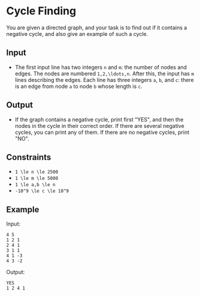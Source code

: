 # Cycle Finding 

You are given a directed graph, and your task is to find out if it contains a negative cycle, and also give an example of such a cycle.
## Input
- The first input line has two integers ```n``` and ```m```: the number of nodes and edges. The nodes are numbered ```1,2,\ldots,n```.
After this, the input has ```m``` lines describing the edges. Each line has three integers ```a```, ```b```, and ```c```: there is an edge from node ```a``` to node ```b``` whose length is ```c```.
## Output
- If the graph contains a negative cycle, print first "YES", and then the nodes in the cycle in their correct order. If there are several negative cycles, you can print any of them. If there are no negative cycles, print "NO".
## Constraints

- ```1 \le n \le 2500```
- ```1 \le m \le 5000```
- ```1 \le a,b \le n```
- ```-10^9 \le c \le 10^9```

## Example
Input:
```
4 5
1 2 1
2 4 1
3 1 1
4 1 -3
4 3 -2
```

Output:
```
YES
1 2 4 1
```
